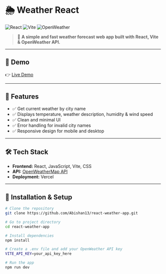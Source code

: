 # 🌦️ Weather React

![React](https://img.shields.io/badge/React-20232A?style=for-the-badge&logo=react&logoColor=61DAFB) ![Vite](https://img.shields.io/badge/Vite-646CFF?style=for-the-badge&logo=vite&logoColor=white) ![OpenWeather](https://img.shields.io/badge/OpenWeather-FF6C37?style=for-the-badge&logo=OpenWeather&logoColor=white)

> 📌 **A simple and fast weather forecast web app built with React, Vite & OpenWeather API.**

---

## 📸 Demo

👉 [Live Demo](https://weathereact.vercel.app)

---

## 🚀 Features

- ✅ Get current weather by city name
- ✅ Displays temperature, weather description, humidity & wind speed
- ✅ Clean and minimal UI
- ✅ Error handling for invalid city names
- ✅ Responsive design for mobile and desktop

---

## 🛠️ Tech Stack

- **Frontend:** React, JavaScript, Vite, CSS
- **API:** [OpenWeatherMap API](https://openweathermap.org/api)
- **Deployment:** Vercel

---

## 🚀 Installation & Setup

```bash
# Clone the repository
git clone https://github.com/Abishan13/react-weather-app.git

# Go to project directory
cd react-weather-app

# Install dependencies
npm install

# Create a .env file and add your OpenWeather API key
VITE_API_KEY=your_api_key_here

# Run the app
npm run dev



